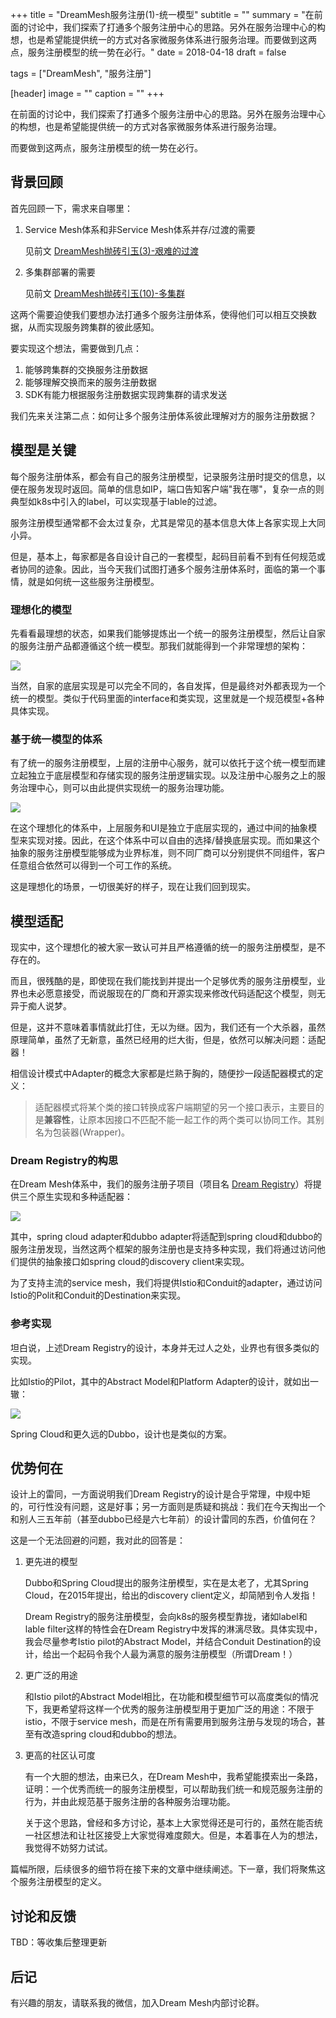 +++
title = "DreamMesh服务注册(1)-统一模型"
subtitle = ""
summary = "在前面的讨论中，我们探索了打通多个服务注册中心的思路。另外在服务治理中心的构想，也是希望能提供统一的方式对各家微服务体系进行服务治理。而要做到这两点，服务注册模型的统一势在必行。"
date = 2018-04-18
draft = false

tags = ["DreamMesh", "服务注册"]

[header]
image = ""
caption = ""
+++

在前面的讨论中，我们探索了打通多个服务注册中心的思路。另外在服务治理中心的构想，也是希望能提供统一的方式对各家微服务体系进行服务治理。

而要做到这两点，服务注册模型的统一势在必行。

## 背景回顾

首先回顾一下，需求来自哪里：

1. Service Mesh体系和非Service Mesh体系并存/过渡的需要

	见前文 [DreamMesh抛砖引玉(3)-艰难的过渡](../201802-dreammesh-brainstorm-transition/)

2. 多集群部署的需要

	见前文 [DreamMesh抛砖引玉(10)-多集群](../201804-dreammesh-brainstorm-mutiple-cluster/)

这两个需要迫使我们要想办法打通多个服务注册体系，使得他们可以相互交换数据，从而实现服务跨集群的彼此感知。

要实现这个想法，需要做到几点：

1. 能够跨集群的交换服务注册数据
2. 能够理解交换而来的服务注册数据
3. SDK有能力根据服务注册数据实现跨集群的请求发送

我们先来关注第二点：如何让多个服务注册体系彼此理解对方的服务注册数据？

## 模型是关键

每个服务注册体系，都会有自己的服务注册模型，记录服务注册时提交的信息，以便在服务发现时返回。简单的信息如IP，端口告知客户端"我在哪"，复杂一点的则典型如k8s中引入的label，可以实现基于lable的过滤。

服务注册模型通常都不会太过复杂，尤其是常见的基本信息大体上各家实现上大同小异。

但是，基本上，每家都是各自设计自己的一套模型，起码目前看不到有任何规范或者协同的迹象。因此，当今天我们试图打通多个服务注册体系时，面临的第一个事情，就是如何统一这些服务注册模型。

### 理想化的模型

先看看最理想的状态，如果我们能够提炼出一个统一的服务注册模型，然后让自家的服务注册产品都遵循这个统一模型。那我们就能得到一个非常理想的架构：

![](images/unified-model.jpg)

当然，自家的底层实现是可以完全不同的，各自发挥，但是最终对外都表现为一个统一的模型。类似于代码里面的interface和类实现，这里就是一个规范模型+各种具体实现。

### 基于统一模型的体系

有了统一的服务注册模型，上层的注册中心服务，就可以依托于这个统一模型而建立起独立于底层模型和存储实现的服务注册逻辑实现。以及注册中心服务之上的服务治理中心，则可以由此提供实现统一的服务治理功能。

![](images/unified-registry.jpg)

在这个理想化的体系中，上层服务和UI是独立于底层实现的，通过中间的抽象模型来实现对接。因此，在这个体系中可以自由的选择/替换底层实现。而如果这个抽象的服务注册模型能够成为业界标准，则不同厂商可以分别提供不同组件，客户任意组合依然可以得到一个可工作的系统。

这是理想化的场景，一切很美好的样子，现在让我们回到现实。

## 模型适配

现实中，这个理想化的被大家一致认可并且严格遵循的统一的服务注册模型，是不存在的。

而且，很残酷的是，即使现在我们能找到并提出一个足够优秀的服务注册模型，业界也未必愿意接受，而说服现在的厂商和开源实现来修改代码适配这个模型，则无异于痴人说梦。

但是，这并不意味着事情就此打住，无以为继。因为，我们还有一个大杀器，虽然原理简单，虽然了无新意，虽然已经用的烂大街，但是，依然可以解决问题：适配器！

相信设计模式中Adapter的概念大家都是烂熟于胸的，随便抄一段适配器模式的定义：

> 适配器模式将某个类的接口转换成客户端期望的另一个接口表示，主要目的是**兼容性**，让原本因接口不匹配不能一起工作的两个类可以协同工作。其别名为包装器(Wrapper)。

### Dream Registry的构思

在Dream Mesh体系中，我们的服务注册子项目（项目名  [Dream Registry](https://github.com/dreamfly-io/dream-registry)）将提供三个原生实现和多种适配器：

![](images/adapters.jpg)

其中，spring cloud adapter和dubbo adapter将适配到spring cloud和dubbo的服务注册发现，当然这两个框架的服务注册也是支持多种实现，我们将通过访问他们提供的抽象接口如spring cloud的discovery client来实现。

为了支持主流的service mesh，我们将提供Istio和Conduit的adapter，通过访问Istio的Polit和Conduit的Destination来实现。

### 参考实现

坦白说，上述Dream Registry的设计，本身并无过人之处，业界也有很多类似的实现。

比如Istio的Pilot，其中的Abstract Model和Platform Adapter的设计，就如出一辙：

![](images/PilotAdapters.svg)

Spring Cloud和更久远的Dubbo，设计也是类似的方案。

## 优势何在

设计上的雷同，一方面说明我们Dream Registry的设计是合乎常理，中规中矩的，可行性没有问题，这是好事；另一方面则是质疑和挑战：我们在今天掏出一个和别人三五年前（甚至dubbo已经是六七年前）的设计雷同的东西，价值何在？

这是一个无法回避的问题，我对此的回答是：

1. 更先进的模型

	Dubbo和Spring Cloud提出的服务注册模型，实在是太老了，尤其Spring Cloud，在2015年提出，给出的discovery client定义，却简陋到令人发指！

	Dream Registry的服务注册模型，会向k8s的服务模型靠拢，诸如label和lable filter这样的特性会在Dream Registry中发挥的淋漓尽致。具体实现中，我会尽量参考Istio pilot的Abstract Model，并结合Conduit Destination的设计，给出一个起码令我个人最为满意的服务注册模型（所谓Dream！）

2. 更广泛的用途

	和Istio pilot的Abstract Model相比，在功能和模型细节可以高度类似的情况下，我更希望将这样一个优秀的服务注册模型用于更加广泛的用途：不限于istio，不限于service mesh，而是在所有需要用到服务注册与发现的场合，甚至有改造spring cloud和dubbo的想法。

3. 更高的社区认可度

	有一个大胆的想法，由来已久，在Dream Mesh中，我希望能摸索出一条路，证明：一个优秀而统一的服务注册模型，可以帮助我们统一和规范服务注册的行为，并由此规范基于服务注册的各种服务治理功能。

	关于这个思路，曾经和多方讨论，基本上大家觉得还是可行的，虽然在能否统一社区想法和让社区接受上大家觉得难度颇大。但是，本着事在人为的想法，我觉得不妨努力试试。

篇幅所限，后续很多的细节将在接下来的文章中继续阐述。下一章，我们将聚焦这个服务注册模型的定义。

## 讨论和反馈

TBD：等收集后整理更新

## 后记

有兴趣的朋友，请联系我的微信，加入Dream Mesh内部讨论群。